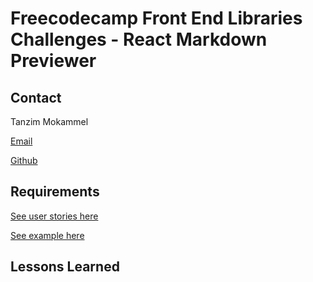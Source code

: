 # Freecodecamp Front End Libraries Challenges - React Markdown Previewer

## Contact

Tanzim Mokammel

[Email](mtanzim@gmail.com)

[Github](https://github.com/mtanzim)

## Requirements

[See user stories here](https://learn.freecodecamp.org/front-end-libraries/front-end-libraries-projects/build-a-markdown-previewer/)

[See example here](https://codepen.io/freeCodeCamp/full/GrZVVO)

## Lessons Learned
